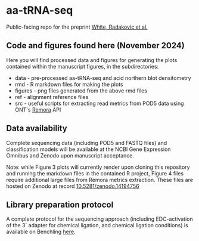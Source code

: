 # aa-tRNA-seq
Public-facing repo for the preprint [White, Radakovic et al.](https://www.biorxiv.org/content/10.1101/2024.11.18.623114v1)

## Code and figures found here (November 2024)
Here you will find processed data and figures for generating the plots contained within the manuscript figures, in the subdirectories:
* data - pre-processed aa-tRNA-seq and acid northern blot densitometry
* rmd - R markdown files for making the plots
* figures - png files generated from the above rmd files
* ref - alignment reference files
* src - useful scripts for extracting read metrics from POD5 data using ONT's [Remora](https://github.com/nanoporetech/remora) API

## Data availability
Complete sequencing data (including POD5 and FASTQ files) and classification models will be available at the NCBI Gene Expression Omnibus and Zenodo upon manuscript acceptance. 

Note: while Figure 3 plots will currently render upon cloning this repository and running the markdown files in the contained R project, Figure 4 files require additional large files from Remora metrics extraction. These files are hosted on Zenodo at record [10.5281/zenodo.14194756](https://zenodo.org/records/14194756?preview=1&token=eyJhbGciOiJIUzUxMiJ9.eyJpZCI6IjllZDk1ZjAwLTIyOTItNDUxOS1iYWExLTQ1YmZmZjVkMDcwZSIsImRhdGEiOnt9LCJyYW5kb20iOiI1MzhmYTVhNTBkOGRlMWRlZTIxYzU2NDBlOTYzNzZiOCJ9.coXl_i11qIhvO_14f8BOqw9aRY8YldSEDAWjdh5EQ8Az6rZeY2PiBuiZA3vngF5PPwYoTT1qwF8CmSYaw8p1lA)

## Library preparation protocol
A complete protocol for the sequencing approach (including EDC-activation of the 3´ adapter for chemical ligation, and chemical ligation conditions) is available on Benchling [here](https://benchling.com/protocols/1vXce4Gw/acylated-deacylated-trna-library-preparation-for-rna004-sequencing-final).

